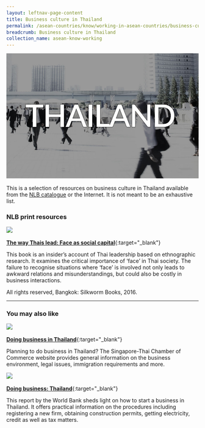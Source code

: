 ```yaml
---
layout: leftnav-page-content
title: Business culture in Thailand
permalink: /asean-countries/know/working-in-asean-countries/business-culture-in-thailand/
breadcrumb: Business culture in Thailand
collection_name: asean-know-working
---
```


<img src="/images/asean-working/ASEAN-Thailand-Business-Culture.jpg" alt="Business culture Thailand banner" style="width:800px;" />

This is a selection of resources on business culture in Thailand available from the [NLB catalogue](http://catalogue.nlb.gov.sg/) or the Internet.  It is not meant to be an exhaustive list.

### **NLB print resources**

<img src="/images/book-covers/The-way-Thais-lead-Face-as-social-capital.jpg" style="width:150px;" />

[**The way Thais lead: Face as social capital**](http://eservice.nlb.gov.sg/item_holding.aspx?bid=202414732){:target="_blank"}

This book is an insider’s account of Thai leadership based on ethnographic research. It examines the critical importance of ‘face’ in Thai society. The failure to recognise situations where ‘face’ is involved not only leads to awkward relations and misunderstandings, but could also be costly in business interactions.

All rights reserved, Bangkok: Silkworm Books, 2016.

---

### **You may also like**

<img src="/images/resources/Article 4.jpg" style="width:180px;" />

[**Doing business in Thailand**](https://www.singaporethaicc.or.th/the-business-environment/){:target="_blank"}

Planning to do business in Thailand? The Singapore-Thai Chamber of Commerce website provides general information on the business environment, legal issues, immigration requirements and more.

<img src="/images/resources/Article 2.jpg" style="width:180px;" />

[**Doing business: Thailand**](http://www.doingbusiness.org/~/media/wbg/doingbusiness/documents/profiles/country/tha.pdf){:target="_blank"}

This report by the World Bank sheds light on how to start a business in Thailand. It offers practical information on the procedures including registering a new firm, obtaining construction permits, getting electricity, credit as well as tax matters.